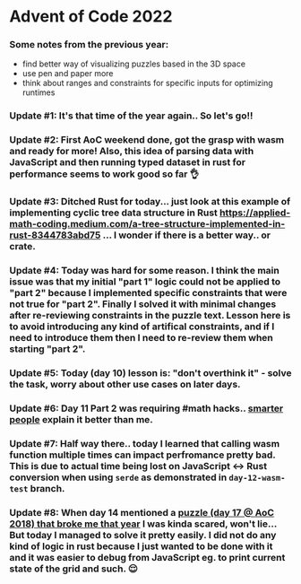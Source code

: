 # Advent of Code 2022

### Some notes from the previous year:
* find better way of visualizing puzzles based in the 3D space
* use pen and paper more
* think about ranges and constraints for specific inputs for optimizing runtimes

### Update #1: It's that time of the year again.. So let's go!!
### Update #2: First AoC weekend done, got the grasp with wasm and ready for more! Also, this idea of parsing data with JavaScript and then running typed dataset in rust for performance seems to work good so far 👌
### Update #3: Ditched Rust for today... just look at this example of implementing cyclic tree data structure in Rust https://applied-math-coding.medium.com/a-tree-structure-implemented-in-rust-8344783abd75 ... I wonder if there is a better way.. or crate.
### Update #4: Today was hard for some reason. I think the main issue was that my initial "part 1" logic could not be applied to "part 2" because I implemented specific constraints that were not true for "part 2". Finally I solved it with minimal changes after re-reviewing constraints in the puzzle text. Lesson here is to avoid introducing any kind of artifical constraints, and if I need to introduce them then I need to re-review them when starting "part 2".
### Update #5: Today (day 10) lesson is: "don't overthink it" - solve the task, worry about other use cases on later days.
### Update #6: Day 11 Part 2 was requiring #math hacks.. [smarter people](https://www.reddit.com/r/adventofcode/comments/zifqmh/2022_day_11_solutions/) explain it better than me.
### Update #7: Half way there.. today I learned that calling wasm function multiple times can impact perfromance pretty bad. This is due to actual time being lost on JavaScript <-> Rust conversion when using `serde` as demonstrated in `day-12-wasm-test` branch.
### Update #8: When day 14 mentioned a [puzzle (day 17 @ AoC 2018) that broke me that year](https://github.com/capJavert/advent-of-code-2018#update-8-nope-this-week-is-even-harder-this-year-puzzles-really-have-some-complex-problems-its-starting-to-take-too-much-time-per-day-finished-day-18-though-barely-ohhh) I was kinda scared, won't lie... But today I managed to solve it pretty easily. I did not do any kind of logic in rust because I just wanted to be done with it and it was easier to debug from JavaScript eg. to print current state of the grid and such. :relieved:
